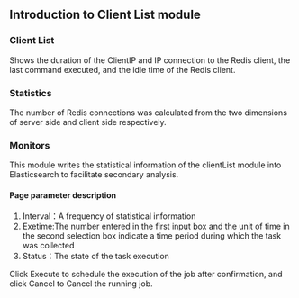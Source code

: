 ## Introduction to Client List module

### Client List
   Shows the duration of the ClientIP and IP connection to the Redis client, the last command executed, and the idle time of the Redis client.

### Statistics
   The number of Redis connections was calculated from the two dimensions of server side and client side respectively.

### Monitors
   This module writes the statistical information of the clientList module into Elasticsearch to facilitate secondary analysis.

#### Page parameter description
1.  Interval：A frequency of statistical information
2.  Exetime:The number entered in the first input box and the unit of time in the second selection box indicate a time period during which the task was collected
3.  Status：The state of the task execution

Click Execute to schedule the execution of the job after confirmation, and click Cancel to Cancel the running job.

